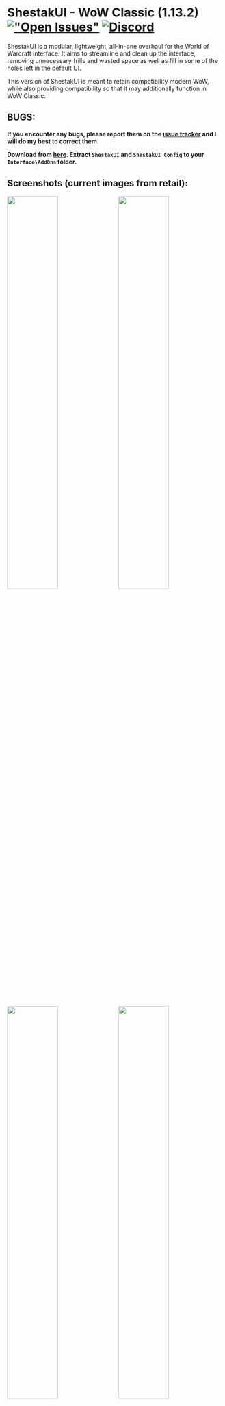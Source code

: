 # ShestakUI - WoW Classic (1.13.2) [!["Open Issues"](https://img.shields.io/github/issues-raw/EsreverWoW/ShestakUI_Classic.svg)](https://github.com/EsreverWoW/ShestakUI_Classic/issues) [![Discord](https://img.shields.io/discord/610506253306822663.svg?label=&logo=discord&logoColor=ffffff&color=7389D8&labelColor=6A7EC2)](https://discord.gg/mWGp4ac)
ShestakUI is a modular, lightweight, all-in-one overhaul for the World of Warcraft interface. It aims to streamline and clean up the interface, removing unnecessary frills and wasted space as well as fill in some of the holes left in the default UI.

This version of ShestakUI is meant to retain compatibility modern WoW, while also providing compatibility so that it may additionally function in WoW Classic.

## BUGS:
**If you encounter any bugs, please report them on the [issue tracker](https://github.com/EsreverWoW/ShestakUI_Classic/issues) and I will do my best to correct them.**

**Download from [here](https://github.com/EsreverWoW/ShestakUI_Classic/archive/master.zip). Extract `ShestakUI` and `ShestakUI_Config` to your `Interface\AddOns` folder.**

## Screenshots (current images from retail):
<img src="https://i.imgur.com/Nm7tcgd.jpg" align="right" width="48.5%">
<img src="https://i.imgur.com/0g9Hbv7.jpg" width="48.5%">
<img src="https://i.imgur.com/uvnad8c.jpg" align="right" width="48.5%">
<img src="https://i.imgur.com/qD4KSGP.jpg" width="48.5%">

## Commands:
**Main Commands**
```
/config, /cfg       Open interface settings.
/moveui             Moving interface elements.
/hb                 Binding keys.
/rl                 Reload interface.
/rc                 Activates a ready check.
/gm                 Opens GM frame.
/rd                 Disband party or raid.
/convert            Convert to party or raid.
/uihelp             Description of commands.
/en ADDON_NAME      Enable addon. Changes will be made after UI reload. Example: /en Filger
/dis ADDON_NAME     Disable addon. Example: /dis Filger
```
**Settings Commands**
```
/resetui            Resets general settings to default.
/resetuf            Resets the unit frames to their default position.
/resetconfig        Resets ShestakUI_Config settings.
/resetstats         Resets the statistics of gold and time spent.
/settings msbt      Applies settings to MSBT.
/settings dbm       Applies settings to DBM.
/settings skada     Applies settings to Skada.
/settings all       Applies settings to all addons.
```
**AddOns Commands**
```
/litestats, /ls     Help for LiteStats.
/dbmtest            DBM test mode.
/enemycd            Enemy cooldown test.
/raidcd             Raid cooldown test.
/pulsecd            Self cooldown pulse test.
/threat             Threat meter test.
/testuf             Unit frame test.
/bags               Managing bags.
/xct                Manage the combat text.
/testroll           Test group roll.
```
**Additional Commands**
```
/heal               Switches to "Heal" layout.
/dps                Switches to "DPS" layout.
/farmmode, /fm      Increases the minimap.
/tt                 Whisper target.
/ainv               Enabling automatic invitation.
/align              Grid alignment interface.
```

## Languages:
ShestakUI supports and contains language specific code for the following game clients:

- English (enUS)
- French (frFR)
- German (deDE)
- Italian (itIT)
- Simpified Chinese (zhCN)
- Traditional Chinese (zhTW)
- Spanish (esES)
- Russian (ruRU)

## FAQ:
- [Configuration files and GUI](http://shestak.org/forum/showpost.php?p=415&postcount=2)
- [ActionBars](http://shestak.org/forum/showpost.php?p=930&postcount=3)
- [Chat](http://shestak.org/forum/showpost.php?p=931&postcount=4)
- [Loot](http://shestak.org/forum/showpost.php?p=932&postcount=5)
- [Raid Frames](http://shestak.org/forum/showpost.php?p=12661&postcount=21)

## Links:
- [Changelog](https://github.com/EsreverWoW/ShestakUI_Classic/commits)

## Credits:
AcidWeb, Aezay, Affli, Ailae, Allez, ALZA, Ammo, Astromech, Beoko, Bitbyte, Blamdarot, Bozo, Caellian, Califpornia, Camealion, Chiril, CrusaderHeimdall, Cybey, d87, Dawn, Don Kaban, Dridzt, Duffed, Durcyn, Eclipse, Egingell, Elv22, Es (EsreverWoW), Evilpaul, Evl, Favorit, Fernir, Foof, Freebaser, g0st, Gethe, Gorlasch, Gsuz, Haleth, Haste, havoc74, Hoochie, Hungtar, Hydra, HyPeRnIcS, Ildyria, iSpawnAtHome, Jaslm, Karl_w_w, Karudon, Katae, Kellett, Kemayo, Ketho, Killakhan, Kraftman, Leatrix, m2jest1c, Magdain, Meurtcriss, Monolit, MrRuben5, Myrilandell of Lothar, Nathanyel, Nefarion, Nevcairiel, Nightcracker, Nils Ruesch, p3lim, Partha, Phanx, Renstrom, RustamIrzaev, Safturento, Sanex, Sara.Festung, SDPhantom, Semlar, Sildor, Silverwind, SinaC, Slakah, Soeters, Starlon, Suicidal Katt, Syzgyn, Tekkub, Telroth, Thalyra, Thizzelle, Tia Lynn, Tohveli, Tukz, Tuller, Veev, Villiv, Wetxius, Woffle of Dark Iron, Wrug, Xuerian, Yleaf, Zork.

## Translation:
Aelb, AlbertDuval, Alwa, Baine, Chubidu, Cranan, eXecrate, F5Hellbound, Ianchan, Leg883, Mania, Nanjiqq, Oz, Puree, Sakaras, Seal, Sinaris, Spacedragon, Tat2dawn, Tibles, Vienchen, Wetxius.

## Thanks:
Akimba, Antthemage, Crunching, Dandruff, DesFolk, Elfrey, Ente, Erratic, Falchior, Gromcha, Halogen, Homicidal Retribution, ILF7, Illusion, Ipton, k07n, Kazarl, Lanseb, Leots, m2jest1c, MoLLIa, Nefrit, Noobolov, Obakol, Oz, PterOs, Sart, Scorpions, Sitatunga, Sw2rT1, Tryllemann, Wetxius, Yakodzuna, UI Users and Russian Community.
